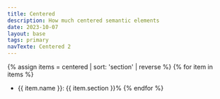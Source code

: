 ```yaml
---
title: Centered
description: How much centered semantic elements
date: 2023-10-07
layout: base
tags: primary
navTexte: Centered 2
---
```

{% assign items = centered | sort: 'section' | reverse %}
{% for item in items %}
- {{ item.name }}: {{ item.section }}%
{% endfor %}